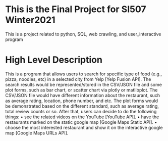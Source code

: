 # This is the Final Project for SI507 Winter2021
This is a project related to python, SQL, web crawling, and user_interactive program


# High Level Description
This is a program that allows users to search for specific type of food (e.g., pizza, noodles,
etc) in a selected city from Yelp [Yelp Fusion API]. The search results would be
represented/stored in the CSV/JSON file and some plot forms, such as bar chart, or scatter chart
via plotly or matlibplot. The CSV/JSON file would have different information about the restaurant,
such as average rating, location, phone number, and etc. The plot forms would be demonstrated
based on the different standard, such as average rating, total review counts or so. After that, users
can decide to do the following things:
• see the related videos on the YouTube [YouTube API].
• have the restaurants marked on the static google map [Google Maps Static API].
• choose the most interested restaurant and show it on the interactive google map [Google
Maps URLs API].
